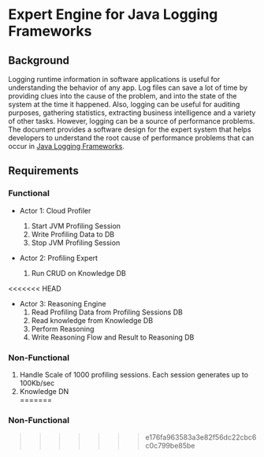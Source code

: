 # Expert Engine for Java Logging Frameworks

## Background
Logging runtime information in software applications is useful for understanding the behavior of any app. Log files can save a lot of time by providing clues into the cause of the problem, and into the state of the system at the time it happened. Also, logging can be useful for auditing purposes, gathering statistics, extracting business intelligence and a variety of other tasks. 
However, logging can be a source of performance problems. The document provides a software design for the expert system that helps developers to understand the root cause of performance problems that can occur in [Java Logging Frameworks](https://en.wikipedia.org/wiki/Java_logging_framework). 

## Requirements

### Functional
- Actor 1: Cloud Profiler
    1. Start JVM Profiling Session
    2. Write Profiling Data to DB
    3. Stop JVM Profiling Session

- Actor 2: Profiling Expert
    1. Run CRUD on Knowledge DB

<<<<<<< HEAD
- Actor 3: Reasoning Engine
    1. Read Profiling Data from Profiling Sessions DB
    2. Read knowledge from Knowledge DB
    3. Perform Reasoning
    4. Write Reasoning Flow and Result to Reasoning DB

### Non-Functional
1. Handle Scale of 1000 profiling sessions. Each session generates up to 100Kb/sec
2. Knowledge DN  
=======
### Non-Functional
>>>>>>> e176fa963583a3e82f56dc22cbc6c0c799be85be
